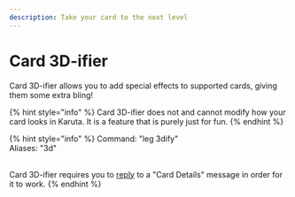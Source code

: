 ```yaml
---
description: Take your card to the next level
---
```


# Card 3D-ifier

Card 3D-ifier allows you to add special effects to supported cards, giving them some extra bling!

{% hint style="info" %}
Card 3D-ifier does not and cannot modify how your card looks in Karuta. It is a feature that is purely just for fun.
{% endhint %}

{% hint style="info" %}
Command: "leg 3dify"\
Aliases: "3d"

\
Card 3D-ifier requires you to [reply](https://app.gitbook.com/s/0OfyDder0TDbYepM9qYh/\~/changes/fKx6pW5EYhSbbpq0LIXz/faq-frequently-asked-questions/how-do-i-use-reply-based-commands) to a "Card Details" message in order for it to work.
{% endhint %}
